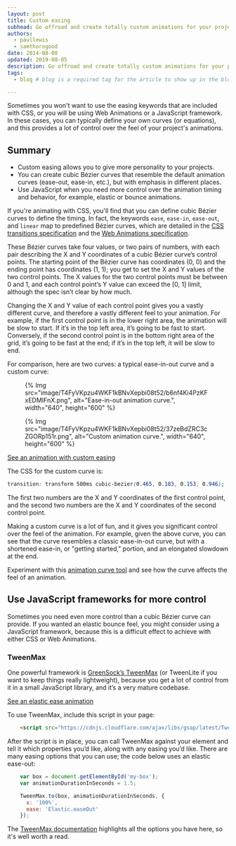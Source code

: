 ```yaml
---
layout: post
title: Custom easing
subhead: Go offroad and create totally custom animations for your projects.
authors:
  - paullewis
  - samthorogood
date: 2014-08-08
updated: 2019-08-05
description: Go offroad and create totally custom animations for your projects.
tags:
  - blog # blog is a required tag for the article to show up in the blog.

---
```



Sometimes you won't want to use the easing keywords that are included with CSS, or you will be using Web Animations or a JavaScript framework. In these cases, you can typically define your own curves (or equations), and this provides a lot of control over the feel of your project's animations.

## Summary
* Custom easing allows you to give more personality to your projects.
* You can create cubic Bézier curves that resemble the default animation curves (ease-out, ease-in, etc.), but with emphasis in different places.
* Use JavaScript when you need more control over the animation timing and behavior, for example, elastic or bounce animations.


If you're animating with CSS, you'll find that you can define cubic Bézier curves to define the timing. In fact, the keywords `ease`, `ease-in`, `ease-out`, and `linear` map to predefined Bézier curves, which are detailed in the [CSS transitions specification](https://www.w3.org/TR/css3-transitions/) and the [Web Animations specification](https://w3c.github.io/web-animations/#scaling-using-a-cubic-bezier-curve).

These Bézier curves take four values, or two pairs of numbers, with each pair describing the X and Y coordinates of a cubic Bézier curve’s control points. The starting point of the Bézier curve has coordinates (0, 0) and the ending point has coordinates (1, 1); you get to set the X and Y values of the two control points. The X values for the two control points must be between 0 and 1, and each control point’s Y value can exceed the [0, 1] limit, although the spec isn’t clear by how much.

Changing the X and Y value of each control point gives you a vastly different curve, and therefore a vastly different feel to your animation. For example, if the first control point is in the lower right area, the animation will be slow to start. If it’s in the top left area, it’s going to be fast to start. Conversely, if the second control point is in the bottom right area of the grid, it’s going to be fast at the end; if it’s in the top left, it will be slow to end.

For comparison, here are two curves: a typical ease-in-out curve and a custom curve:

  <figure>
    {% Img src="image/T4FyVKpzu4WKF1kBNvXepbi08t52/b6nf4Ki4PzKFxEDMIFnX.png", alt="Ease-in-out animation curve.", width="640", height="600" %}
  </figure>

  <figure>
    {% Img src="image/T4FyVKpzu4WKF1kBNvXepbi08t52/37zeBdZRC3cZGORp151r.png", alt="Custom animation curve.", width="640", height="600" %}
  </figure>

[See an animation with custom easing](https://googlesamples.github.io/web-fundamentals/fundamentals/design-and-ux/animations/box-move-custom-curve.html)

The CSS for the custom curve is:


```css
transition: transform 500ms cubic-bezier(0.465, 0.183, 0.153, 0.946);
```

The first two numbers are the X and Y coordinates of the first control point, and the second two numbers are the X and Y coordinates of the second control point.

Making a custom curve is a lot of fun, and it gives you significant control over the feel of the animation. For example, given the above curve, you can see that the curve resembles a classic ease-in-out curve, but with a shortened ease-in, or "getting started," portion, and an elongated slowdown at the end.

Experiment with this [animation curve tool](https://googlesamples.github.io/web-fundamentals/fundamentals/design-and-ux/animations/curve-playground.html) and see how the curve affects the feel of an animation.

## Use JavaScript frameworks for more control

Sometimes you need even more control than a cubic Bézier curve can provide. If you wanted an elastic bounce feel, you might consider using a JavaScript framework, because this is a difficult effect to achieve with either CSS or Web Animations.

### TweenMax

One powerful framework is [GreenSock’s TweenMax](https://github.com/greensock/GreenSock-JS/tree/master/src/minified) (or TweenLite if you want to keep things really lightweight), because you get a lot of control from it in a small JavaScript library, and it’s a very mature codebase.

[See an elastic ease animation](https://googlesamples.github.io/web-fundamentals/fundamentals/design-and-ux/animations/box-move-elastic.html)

To use TweenMax, include this script in your page:



```html
    <script src="https://cdnjs.cloudflare.com/ajax/libs/gsap/latest/TweenMax.min.js"></script>
```


After the script is in place, you can call TweenMax against your element and tell it which properties you’d like, along with any easing you’d like. There are many easing options that you can use; the code below uses an elastic ease-out:


```js
    var box = document.getElementById('my-box');
    var animationDurationInSeconds = 1.5;

    TweenMax.to(box, animationDurationInSeconds, {
      x: '100%',
      ease: 'Elastic.easeOut'
    });
```



The [TweenMax documentation](https://greensock.com/docs/#/HTML5/GSAP/TweenMax/) highlights all the options you have here, so it's well worth a read.
